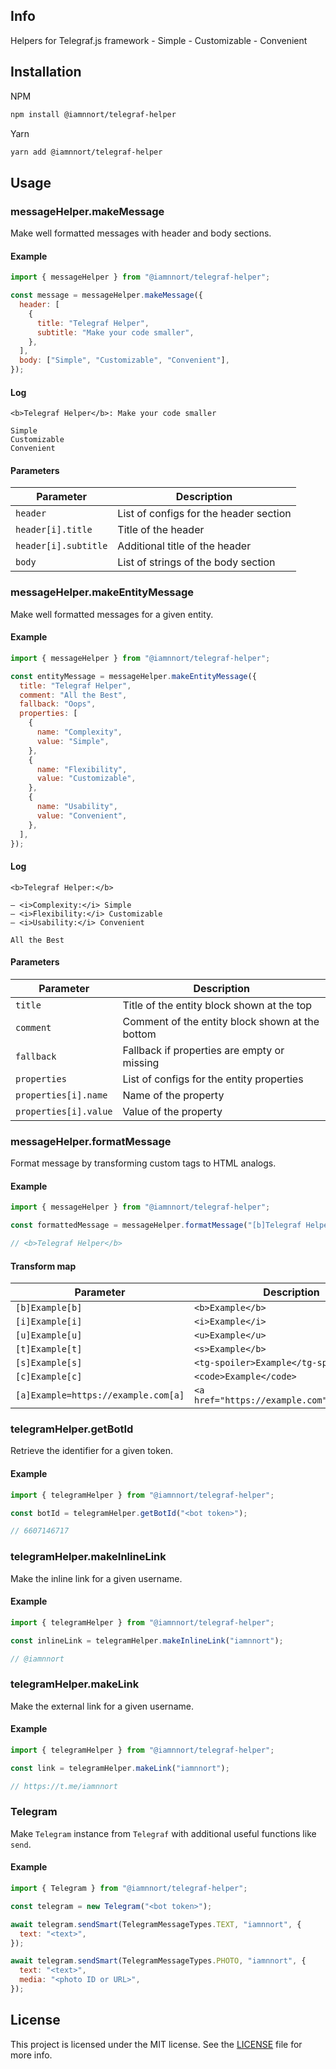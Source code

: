 ## Info

Helpers for Telegraf.js framework - Simple - Customizable - Convenient

## Installation

NPM

```bash
npm install @iamnnort/telegraf-helper
```

Yarn

```bash
yarn add @iamnnort/telegraf-helper
```

## Usage

### messageHelper.makeMessage

Make well formatted messages with header and body sections.

#### Example

```javascript
import { messageHelper } from "@iamnnort/telegraf-helper";

const message = messageHelper.makeMessage({
  header: [
    {
      title: "Telegraf Helper",
      subtitle: "Make your code smaller",
    },
  ],
  body: ["Simple", "Customizable", "Convenient"],
});
```

#### Log

```
<b>Telegraf Helper</b>: Make your code smaller

Simple
Customizable
Convenient
```

#### Parameters

| Parameter            | Description                            |
| -------------------- | -------------------------------------- |
| `header`             | List of configs for the header section |
| `header[i].title`    | Title of the header                    |
| `header[i].subtitle` | Additional title of the header         |
| `body`               | List of strings of the body section    |

### messageHelper.makeEntityMessage

Make well formatted messages for a given entity.

#### Example

```javascript
import { messageHelper } from "@iamnnort/telegraf-helper";

const entityMessage = messageHelper.makeEntityMessage({
  title: "Telegraf Helper",
  comment: "All the Best",
  fallback: "Oops",
  properties: [
    {
      name: "Complexity",
      value: "Simple",
    },
    {
      name: "Flexibility",
      value: "Customizable",
    },
    {
      name: "Usability",
      value: "Convenient",
    },
  ],
});
```

#### Log

```
<b>Telegraf Helper:</b>

— <i>Complexity:</i> Simple
— <i>Flexibility:</i> Customizable
— <i>Usability:</i> Convenient

All the Best
```

#### Parameters

| Parameter             | Description                                     |
| --------------------- | ----------------------------------------------- |
| `title`               | Title of the entity block shown at the top      |
| `comment`             | Comment of the entity block shown at the bottom |
| `fallback`            | Fallback if properties are empty or missing     |
| `properties`          | List of configs for the entity properties       |
| `properties[i].name`  | Name of the property                            |
| `properties[i].value` | Value of the property                           |

### messageHelper.formatMessage

Format message by transforming custom tags to HTML analogs.

#### Example

```javascript
import { messageHelper } from "@iamnnort/telegraf-helper";

const formattedMessage = messageHelper.formatMessage("[b]Telegraf Helper[b]");

// <b>Telegraf Helper</b>
```

#### Transform map

| Parameter                           | Description                                 |
| ----------------------------------- | ------------------------------------------- |
| `[b]Example[b]`                     | `<b>Example</b>`                            |
| `[i]Example[i]`                     | `<i>Example</i>`                            |
| `[u]Example[u]`                     | `<u>Example</u>`                            |
| `[t]Example[t]`                     | `<s>Example</b>`                            |
| `[s]Example[s]`                     | `<tg-spoiler>Example</tg-spoiler>`          |
| `[c]Example[c]`                     | `<code>Example</code>`                      |
| `[a]Example=https://example.com[a]` | `<a href="https://example.com">Example</a>` |

### telegramHelper.getBotId

Retrieve the identifier for a given token.

#### Example

```javascript
import { telegramHelper } from "@iamnnort/telegraf-helper";

const botId = telegramHelper.getBotId("<bot token>");

// 6607146717
```

### telegramHelper.makeInlineLink

Make the inline link for a given username.

#### Example

```javascript
import { telegramHelper } from "@iamnnort/telegraf-helper";

const inlineLink = telegramHelper.makeInlineLink("iamnnort");

// @iamnnort
```

### telegramHelper.makeLink

Make the external link for a given username.

#### Example

```javascript
import { telegramHelper } from "@iamnnort/telegraf-helper";

const link = telegramHelper.makeLink("iamnnort");

// https://t.me/iamnnort
```

### Telegram

Make `Telegram` instance from `Telegraf` with additional useful functions like `send`.

#### Example

```javascript
import { Telegram } from "@iamnnort/telegraf-helper";

const telegram = new Telegram("<bot token>");

await telegram.sendSmart(TelegramMessageTypes.TEXT, "iamnnort", {
  text: "<text>",
});

await telegram.sendSmart(TelegramMessageTypes.PHOTO, "iamnnort", {
  text: "<text>",
  media: "<photo ID or URL>",
});
```

## License

This project is licensed under the MIT license. See the [LICENSE](LICENSE) file for more info.
